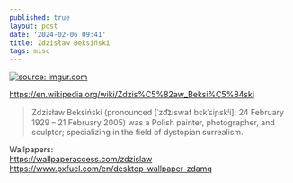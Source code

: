 ```yaml
---
published: true
layout: post
date: '2024-02-06 09:41'
title: Zdzisław Beksiński
tags: misc 
---
```

<a href="https://i.imgur.com/VkCzA2p.jpg"><img src="https://i.imgur.com/VkCzA2pl.jpg" title="source: imgur.com" /></a>

<https://en.wikipedia.org/wiki/Zdzis%C5%82aw_Beksi%C5%84ski>

> Zdzisław Beksiński (pronounced [ˈzd͡ʑiswaf bɛkˈɕiɲskʲi]; 24 February 1929 – 21 February 2005) was a Polish painter, photographer, and sculptor; specializing in the field of dystopian surrealism.

Wallpapers:  
<https://wallpaperaccess.com/zdzislaw>  
<https://www.pxfuel.com/en/desktop-wallpaper-zdamq>
